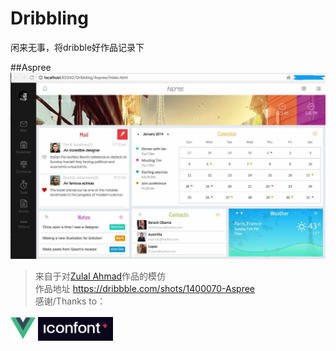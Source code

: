 # Dribbling
闲来无事，将dribble好作品记录下

##Aspree
 ![image](https://github.com/zacard-orc/Dribbling/raw/master/DemoImg/001_Aspree.jpg)


> 来自于对<a href="https://dribbble.com/zulal">Zulal Ahmad</a>作品的模仿</br>
> 作品地址 <a href="https://dribbble.com/shots/1400070-Aspree">https://dribbble.com/shots/1400070-Aspree</a></br>
> 感谢/Thanks to：
> <div>
<span style='margin-right:"20px"'><img src="DemoImg/logo_vue.png" width="40px"/></span>
<span><img src="DemoImg/logo_iconfont.png" width="120px" /></span>
</div>

